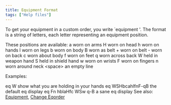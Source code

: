 ```yaml
---
title: Equipment Format
tags: ["Help files"]
---
```

To get your equipment in a custom order, you write \`equipment
<format>'. The format is a string of letters, each letter representing
an equipment position.

These positions are available: a worn on arms H worn on head h worn on
hands l worn on legs b worn on body B worn as belt + worn on belt - worn
on back c worn about body f worn on feet q worn across back W held in
weapon hand S held in shield hand w worn on wrists F worn on fingers n
worn around neck \<space\> an empty line

Examples:

eq W show what you are holding in your hands eq WSHbcahlfnF-qB the
default eq display eq Fn hblaHfc WSw q-B a sane eq display See also:
[Equipment](Equipment "wikilink"), [Change
Eqorder](Change_Eqorder "wikilink")
